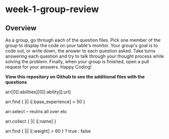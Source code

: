 # week-1-group-review

## Overview

As a group, go through each of the question files. Pick one member of the group to display the code on your table's monitor. Your group's goal is to code out, or write down, the answer to each question asked. Take turns answering each question and try to talk through your thought process while solving the problem. Finally, when your group is finished, open a pull request for your answers. Happy Coding!


**View this repository on Github to see the additional files with the questions**



arr[0][:abilities][0][:ability][:url]

arr.find { |i| i[:base_experience] > 50 }


arr.select – reutns all over etc

arr.collect { |i| i[:name] }

arr.find { |i| i[:weight] > 60 } ? true : false

